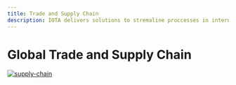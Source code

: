 ```yaml
---
title: Trade and Supply Chain
description: IOTA delivers solutions to stremaline proccesses in international trade and supply chain and to establish trust in data
---
```


# Global Trade and Supply Chain

[![supply-chain](/img/participate/use-cases/supply-chain.png)](/img/participate/use-cases/supply-chain.png)
